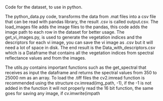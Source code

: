 Code for the dataset, to use in python.

The python_data.py code, transforms the data from .mat files into a csv file that can be read with pandas library, the result .csv is called output.csv.
The load_images file adds the image files to the pandas, this code adds the image path to each row in the dataset for better usage. 
The get_vi_images.py, is used to generate the vegetation indices and the descriptors for each vi image, you can save the vi image as .csv but it will need a lot of space in disk. The end result is the Data_with_descriptors.csv which is a
Dataframe that contains all the vegetation indices from spectral reflectance values and from the images. 

The utils.py contains important functions such as the get_spectral that receives as input the dataframe and returns the spectral values from 350 to 25000 nm as an array. 
To load the .tiff files the cv2.imread function is recommended using the structure cv.imread(img_path, -1), if the -1 is not added in the function it will not properly read the 16 bit function, the same goes for saving any image, 
if cv.imwrite(impath
